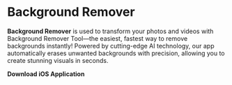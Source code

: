 # Background Remover
**Background Remover** is used to transform your photos and videos with Background Remover Tool—the easiest, fastest way to remove backgrounds instantly! Powered by cutting-edge AI technology, our app automatically erases unwanted backgrounds with precision, allowing you to create stunning visuals in seconds.

**Download iOS Application**


